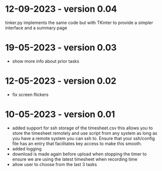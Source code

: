 12-09-2023 - version 0.04
=========
tinker.py implements the same code but with TKinter to provide a simpler interface and a summary page

19-05-2023 - version 0.03
========== 

- show more info about prior tasks


12-05-2023 - version 0.02
========== 

- fix screen flickers

10-05-2023 - version 0.01
========== 

- added support for ssh storage of the timesheet.csv this allows you to store the timesheet remotely and use script from any system as long as you have a remote system you can ssh to. Ensure that your ssh/config file has an entry that facilitates key access to make this smooth.
- added logging
- download is made again before upload when stopping the timer to ensure we are using the latest timesheet when recording time
- allow user to choose from the last 3 tasks




